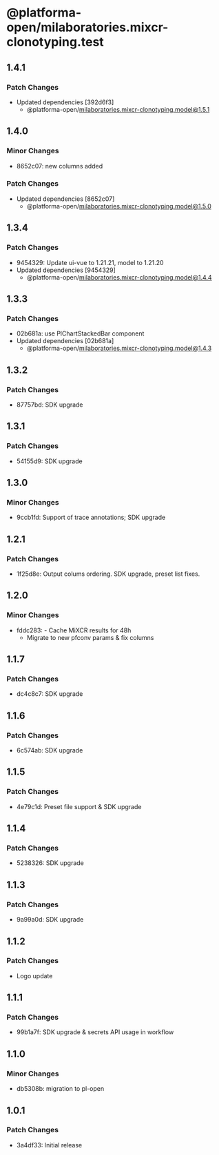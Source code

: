# @platforma-open/milaboratories.mixcr-clonotyping.test

## 1.4.1

### Patch Changes

- Updated dependencies [392d6f3]
  - @platforma-open/milaboratories.mixcr-clonotyping.model@1.5.1

## 1.4.0

### Minor Changes

- 8652c07: new columns added

### Patch Changes

- Updated dependencies [8652c07]
  - @platforma-open/milaboratories.mixcr-clonotyping.model@1.5.0

## 1.3.4

### Patch Changes

- 9454329: Update ui-vue to 1.21.21, model to 1.21.20
- Updated dependencies [9454329]
  - @platforma-open/milaboratories.mixcr-clonotyping.model@1.4.4

## 1.3.3

### Patch Changes

- 02b681a: use PlChartStackedBar component
- Updated dependencies [02b681a]
  - @platforma-open/milaboratories.mixcr-clonotyping.model@1.4.3

## 1.3.2

### Patch Changes

- 87757bd: SDK upgrade

## 1.3.1

### Patch Changes

- 54155d9: SDK upgrade

## 1.3.0

### Minor Changes

- 9ccb1fd: Support of trace annotations; SDK upgrade

## 1.2.1

### Patch Changes

- 1f25d8e: Output colums ordering. SDK upgrade, preset list fixes.

## 1.2.0

### Minor Changes

- fddc283: - Cache MiXCR results for 48h
  - Migrate to new pfconv params & fix columns

## 1.1.7

### Patch Changes

- dc4c8c7: SDK upgrade

## 1.1.6

### Patch Changes

- 6c574ab: SDK upgrade

## 1.1.5

### Patch Changes

- 4e79c1d: Preset file support & SDK upgrade

## 1.1.4

### Patch Changes

- 5238326: SDK upgrade

## 1.1.3

### Patch Changes

- 9a99a0d: SDK upgrade

## 1.1.2

### Patch Changes

- Logo update

## 1.1.1

### Patch Changes

- 99b1a7f: SDK upgrade & secrets API usage in workflow

## 1.1.0

### Minor Changes

- db5308b: migration to pl-open

## 1.0.1

### Patch Changes

- 3a4df33: Initial release
